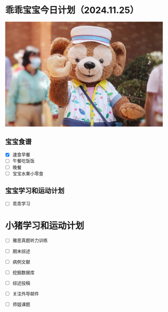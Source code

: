 # 乖乖宝宝今日计划（2024.11.25）
![Image of Babyheader](https://raw.githubusercontent.com/ericlam66/Dr.Lin-Note/refs/heads/main/duffy.png)
## 宝宝食谱
- [x] 速食早餐
- [ ] 午餐吃饭饭
- [ ] 晚餐
- [ ] 宝宝水果小零食
## 宝宝学习和运动计划
- [ ] 乖乖学习
# 小猪学习和运动计划
- [ ] 雅思真题听力训练
- [ ] 期末综述
- [ ] 病例文献
- [ ] 挖掘数据库
- [ ] 综述投稿
- [ ] 关注外导邮件
- [ ] 师姐课题

